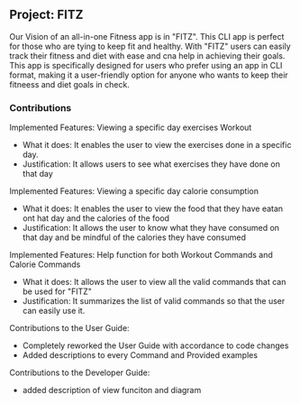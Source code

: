 ##   Project: FITZ
Our Vision of an all-in-one Fitness app is in "FITZ". This CLI app is perfect for those who are tying to keep fit and healthy.
With "FITZ" users can easily track their fitness and diet with ease and cna help in achieving their goals.
This app is specifically designed for users who prefer using an app in CLI format,
making it a user-friendly option for anyone who wants to keep their fitneess and diet goals in check.

### Contributions
Implemented Features: Viewing a specific day exercises Workout
- What it does: It enables the user to view the exercises done in a specific day.
- Justification: It allows users to see what exercises they have done on that day

Implemented Features: Viewing a specific day calorie consumption
- What it does: It enables the user to view the food that they have eatan ont hat day and the calories of the food
- Justification: It allows the user to know what they have consumed on that day and be mindful of the calories they have consumed

Implemented Features: Help function for both Workout Commands and Calorie Commands
- What it does: It allows the user to view all the valid commands that can be used for "FITZ"
- Justification: It summarizes the list of valid commands so that the user can easily use it.

Contributions to the User Guide:
- Completely reworked the User Guide with accordance to code changes
- Added descriptions to every Command and Provided examples

Contributions to the Developer Guide:
- added description of view funciton and diagram
